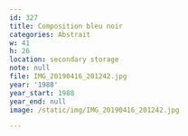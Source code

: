 ```yaml
---
id: 327
title: Composition bleu noir
categories: Abstrait
w: 41
h: 26
location: secondary storage
note: null
file: IMG_20190416_201242.jpg
year: '1988'
year_start: 1988
year_end: null
image: /static/img/IMG_20190416_201242.jpg

---
```

